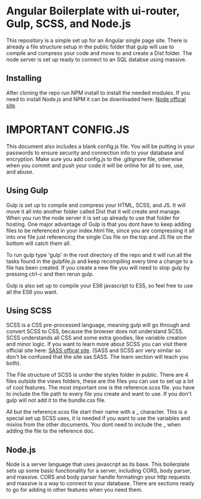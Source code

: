 # Angular Boilerplate with ui-router, Gulp, SCSS, and Node.js

This repository is a simple set up for an Angular single page site. There is already a file structure setup in the public folder that gulp will use to compile and compress your code and move to and create a Dist folder. The node server is set up ready to connect to an SQL databse using massive.

## Installing

After cloning the repo run NPM install to install the needed modules. If you need to install Node.js and NPM it can be downloaded here: [Node offical site](https://nodejs.org/en/download/).

# IMPORTANT CONFIG.JS

This document also includes a blank config.js file. You will be putting in your passwords to ensure security and connection info to your database and encryption. Make sure you add config.js to the .gitignore file, otherwise when you commit and push your code it will be online for all to see, use, and abuse.

## Using Gulp

Gulp is set up to compile and compress your HTML, SCSS, and JS. It will move it all into another folder called Dist that it will create and manage. When you run the node server it is set up already to use that folder for hosting. One major advantage of Gulp is that you dont have to keep adding files to be referenced in your index.html file, since you are compressing it all into one file just referencing the single Css file on the top and JS file on the bottom will catch them all.

To run gulp type 'gulp' in the root directory of the repo and it will run all the tasks found in the gulpfile.js and keep recompiling every time a change to a file has been created. If you create a new file you will need to stop gulp by pressing ctrl-c and then rerun gulp.

Gulp is also set up to compile your ES6 javascript to ES5, so feel free to use all the ES6 you want.

## Using SCSS

SCSS is a CSS pre-processed language, meaning gulp will go through and convert SCSS to CSS, because the browser does not understand SCSS. SCSS understands all CSS and some extra goodies, like variable creation and minor logic. If you want to learn more about SCSS you can visit there official site here: [SASS offical site](http://sass-lang.com/). (SASS and SCSS anr very similar so don't be confused that the site sas SASS. The learn section will teach you both).

The File structure of SCSS is under the styles folder in public. There are 4 files outside the views folders, these are the files you can use to set up a lot of cool features. The most important one is the reference.scss file. you have to include the file path to every file you create and want to use. If you don't gulp will not add it to the bundle.css file.

All but the reference.scss file start their name with a _ character. This is a special set up SCSS uses, it is needed if you want to use the variables and mixins from the other documents. You dont need to include the _ when adding the file to the reference doc.

## Node.js

Node is a server language that uses javascript as its base. This boilerplate sets up some basic functionality for a server, including CORS, body parser, and massive. CORS and body parser handle formatingn your http requests and massive is a way to connect to your database. There are sections ready to go for adding in other features when you need them.

